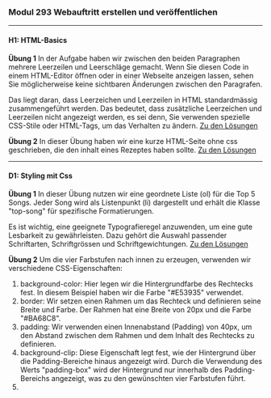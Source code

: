 ### Modul 293 Webauftritt erstellen und veröffentlichen
---
#### H1: HTML-Basics

**Übung 1**
In der Aufgabe haben wir zwischen den beiden Paragraphen mehrere Leerzeilen und Leerschläge gemacht. Wenn Sie diesen Code in einem HTML-Editor öffnen oder in einer Webseite anzeigen lassen, sehen Sie möglicherweise keine sichtbaren Änderungen zwischen den Paragrafen.

Das liegt daran, dass Leerzeichen und Leerzeilen in HTML standardmässig zusammengeführt werden. Das bedeutet, dass zusätzliche Leerzeichen und Leerzeilen nicht angezeigt werden, es sei denn, Sie verwenden spezielle CSS-Stile oder HTML-Tags, um das Verhalten zu ändern.
[Zu den Lösungen](Uebungen/H1/paragraph.html)

**Übung 2**
In dieser Übung haben wir eine kurze HTML-Seite ohne css geschrieben, die den inhalt eines Rezeptes haben sollte. 
 [Zu den Lösungen](Uebungen/H1/rezept.html)

---

#### D1: Styling mit Css

**Übung 1**
In dieser Übung nutzen wir eine geordnete Liste (ol) für die Top 5 Songs. Jeder Song wird als Listenpunkt (li) dargestellt und erhält die Klasse "top-song" für spezifische Formatierungen.

Es ist wichtig, eine geeignete Typografieregel anzuwenden, um eine gute Lesbarkeit zu gewährleisten. Dazu gehört die Auswahl passender Schriftarten, Schriftgrössen und Schriftgewichtungen. [Zu den Lösungen](Uebungen/D1)

**Übung 2**
Um die vier Farbstufen nach innen zu erzeugen, verwenden wir verschiedene CSS-Eigenschaften:

<ol>
<li> background-color: Hier legen wir die Hintergrundfarbe des Rechtecks fest. In diesem Beispiel haben wir die Farbe "#E53935" verwendet.</li>
<li>border: Wir setzen einen Rahmen um das Rechteck und definieren seine Breite und Farbe. Der Rahmen hat eine Breite von 20px und die Farbe "#BA68C8".</li>
<li>padding: Wir verwenden einen Innenabstand (Padding) von 40px, um den Abstand zwischen dem Rahmen und dem Inhalt des Rechtecks zu definieren.</li>
<li>background-clip: Diese Eigenschaft legt fest, wie der Hintergrund über die Padding-Bereiche hinaus angezeigt wird. Durch die Verwendung des Werts "padding-box" wird der Hintergrund nur innerhalb des Padding-Bereichs angezeigt, was zu den gewünschten vier Farbstufen führt.<li>
</ol>